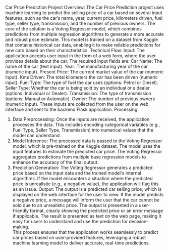 Car Price Prediction Project 
Overview: 
The Car Price Prediction project uses machine learning to predict the selling price of a car based on 
several input features, such as the car’s name, year, current price, kilometers driven, fuel type, seller 
type, transmission, and the number of previous owners. The core of the solution is a Voting Regressor 
model, which combines predictions from multiple regression algorithms to generate a more accurate 
and robust price estimate. This model is trained on a dataset from Kaggle that contains historical car 
data, enabling it to make reliable predictions for new cars based on their characteristics. 
Technical Flow: 
Input: 
The application accepts user input in the form of a web form, where the user provides details about the 
car. The required input fields are: 
Car Name: The name of the car (text input). 
Year: The manufacturing year of the car (numeric input). 
Present Price: The current market value of the car (numeric input). 
Kms Driven: The total kilometers the car has been driven (numeric input). 
Fuel Type: The type of fuel the car uses (options: Petrol or Diesel). 
Seller Type: Whether the car is being sold by an individual or a dealer (options: Individual or Dealer). 
Transmission: The type of transmission (options: Manual or Automatic). 
Owner: The number of previous owners (numeric input). 
These inputs are collected from the user on the web interface and sent to the backend Flask application. 
Processing: 
1. Data Preprocessing: Once the inputs are received, the application processes the data. This includes 
encoding categorical variables (e.g., Fuel Type, Seller Type, Transmission) into numerical values that the 
model can understand. 
2. Model Inference: The processed data is passed to the Voting Regressor model, which is pre-trained on 
the Kaggle dataset. The model uses the input features to estimate the predicted car price. The Voting 
Regressor aggregates predictions from multiple base regression models to enhance the accuracy of the 
final output. 
3. Prediction Generation: The Voting Regressor generates a predicted price based on the input data and 
the trained model's internal algorithms. If the model encounters a situation where the predicted price is 
unrealistic (e.g., a negative value), the application will flag this as an issue. 
Output: 
The output is a predicted car selling price, which is displayed on the web interface for the user to view. If 
the model predicts a negative price, a message will inform the user that the car cannot be sold due to an 
unrealistic price. The output is presented in a user-friendly format, clearly showing the predicted price or 
an error message if applicable. The result is presented as text on the web page, making it easy for users 
to understand and use the prediction for decision-making.  
This process ensures that the application works seamlessly to predict car prices based on user-provided 
features, leveraging a robust machine learning model to deliver accurate, real-time predictions.
